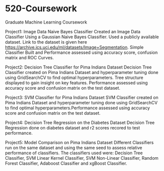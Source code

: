 # 520-Coursework
Graduate Machine Learning Coursework

Project1: Image Data Naive Bayes Classifier
Created an Image Data Classifier Using a Gaussian Naive Bayes Classifier. Used a publicly available dataset. Link to the dataset is given here https://archive.ics.uci.edu/ml/datasets/Image+Segmentation.
Simple Classifier Built and Performance assessed using accuracy score, confusion matrix and ROC Curves.

Project2: Decision Tree Classifier for Pima Indians Dataset
Decision Tree Classifier created on Pima Indians Dataset and hyperparameter tuning done using GridSearchCV to find optimal hyperparameters. Tree structure displayed to gain insight on key features. Performance assessed using accuracy score and confusion matrix on the test dataset.

Project3: SVM Classifier for Pima Indians Dataset
SVM Classifier created on Pima Indians Dataset and hyperparameter tuning done using GridSearchCV to find optimal hyperparameters.Performance assessed using accuracy score and confusion matrix on the test dataset.

Project4: Decision Tree Regression on the Diabetes Dataset
Decision Tree Regression done on diabetes dataset and r2 scores recored to test performance. 

Project5: Model Comparison on Pima Indians Dataset
Different Classifiers run on the same dataset and using the same seed to assess relative performance of classifiers. The classifiers used were: Decision Tree Classifier, SVM Linear Kernel Classifier, SVM Non-Linear Classifier, Random Forest Classifier, Adaboost Classifier and xgBoost Classifier. 
